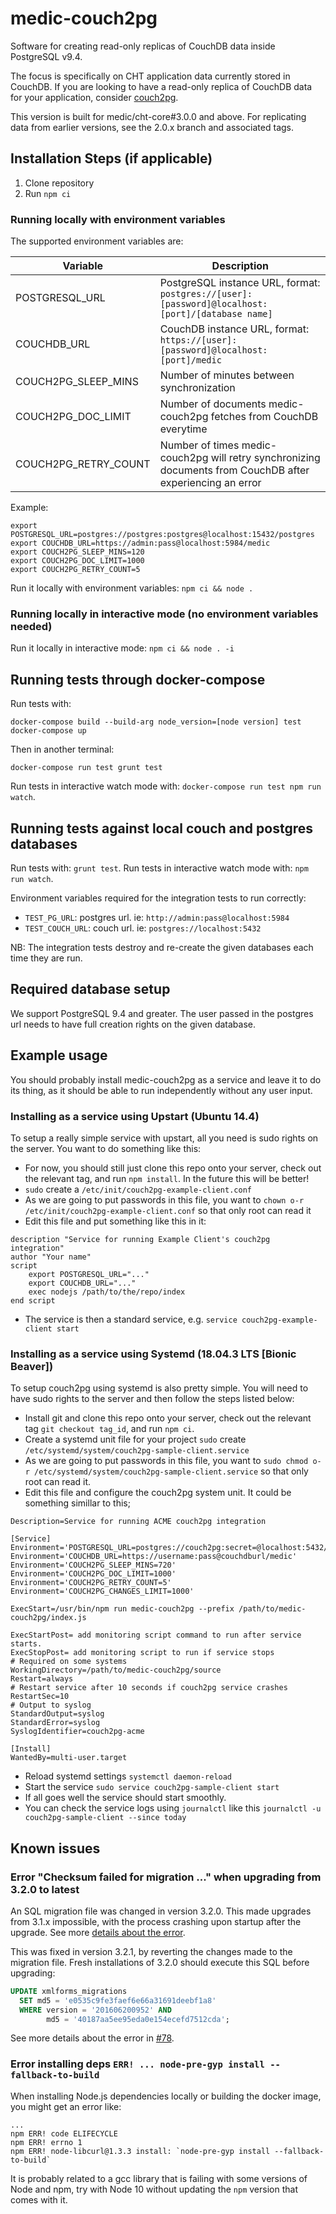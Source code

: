 # medic-couch2pg

Software for creating read-only replicas of CouchDB data inside PostgreSQL v9.4.

The focus is specifically on CHT application data currently stored in CouchDB. If you are looking to have a read-only replica of CouchDB data for your application, consider [couch2pg](https://www.npmjs.com/package/couch2pg).

This version is built for medic/cht-core#3.0.0 and above. For replicating data from earlier versions, see the 2.0.x branch and associated tags.


## Installation Steps (if applicable)

1. Clone repository
2. Run `npm ci`

### Running locally with environment variables

The supported environment variables are:

| Variable             | Description                                                                                                |
| -------------------- | ---------------------------------------------------------------------------------------------------------- |
| POSTGRESQL_URL       | PostgreSQL instance URL, format: `postgres://[user]:[password]@localhost:[port]/[database name]`           |
| COUCHDB_URL          | CouchDB instance URL, format: `https://[user]:[password]@localhost:[port]/medic`                           |
| COUCH2PG_SLEEP_MINS  | Number of minutes between synchronization                                                                  |
| COUCH2PG_DOC_LIMIT   | Number of documents medic-couch2pg fetches from CouchDB everytime                                          |
| COUCH2PG_RETRY_COUNT | Number of times medic-couch2pg will retry synchronizing documents from CouchDB after experiencing an error |

Example:
```
export POSTGRESQL_URL=postgres://postgres:postgres@localhost:15432/postgres
export COUCHDB_URL=https://admin:pass@localhost:5984/medic
export COUCH2PG_SLEEP_MINS=120
export COUCH2PG_DOC_LIMIT=1000
export COUCH2PG_RETRY_COUNT=5
```

Run it locally with environment variables: `npm ci && node .`

### Running locally in interactive mode (no environment variables needed)

Run it locally in interactive mode: `npm ci && node . -i`


## Running tests through docker-compose

Run tests with:

```
docker-compose build --build-arg node_version=[node version] test
docker-compose up
```

Then in another terminal:

```
docker-compose run test grunt test
```

Run tests in interactive watch mode with: `docker-compose run test npm run watch`.


## Running tests against local couch and postgres databases

Run tests with: `grunt test`.
Run tests in interactive watch mode with: `npm run watch`.

Environment variables required for the integration tests to run correctly:
 * `TEST_PG_URL`: postgres url. ie: `http://admin:pass@localhost:5984`
 * `TEST_COUCH_URL`: couch url. ie: `postgres://localhost:5432`

NB: The integration tests destroy and re-create the given databases each time they are run.


## Required database setup

We support PostgreSQL 9.4 and greater. The user passed in the postgres url needs to have full creation rights on the given database.


## Example usage

You should probably install medic-couch2pg as a service and leave it to do its thing, as it should be able to run independently without any user input.

### Installing as a service using Upstart (Ubuntu 14.4)

To setup a really simple service with upstart, all you need is sudo rights on the server. You want to do something like this:
 - For now, you should still just clone this repo onto your server, check out the relevant tag, and run `npm install`. In the future this will be better!
 - `sudo` create a `/etc/init/couch2pg-example-client.conf`
 - As we are going to put passwords in this file, you want to `chown o-r /etc/init/couch2pg-example-client.conf` so that only root can read it
 - Edit this file and put something like this in it:

```
description "Service for running Example Client's couch2pg integration"
author "Your name"
script
    export POSTGRESQL_URL="..."
    export COUCHDB_URL="..."
    exec nodejs /path/to/the/repo/index
end script
```
 - The service is then a standard service, e.g. `service couch2pg-example-client start`
 
### Installing as a service using Systemd (18.04.3 LTS [Bionic Beaver])

To setup couch2pg using systemd is also pretty simple. You will need to have sudo rights to the server and then follow the steps listed below:
 
 - Install git and clone this repo onto your server, check out the relevant tag `git checkout tag_id`, and run `npm ci`. 
 - Create a systemd unit file for your project `sudo` create `/etc/systemd/system/couch2pg-sample-client.service`
 - As we are going to put passwords in this file, you want to `sudo chmod o-r /etc/systemd/system/couch2pg-sample-client.service` so that only root can read it.
 - Edit this file and configure the couch2pg system unit. It could be something simillar to this;
 ```[Unit]
Description=Service for running ACME couch2pg integration

[Service]
Environment='POSTGRESQL_URL=postgres://couch2pg:secret=@localhost:5432/db'
Environment='COUCHDB_URL=https://username:pass@couchdburl/medic'
Environment='COUCH2PG_SLEEP_MINS=720'
Environment='COUCH2PG_DOC_LIMIT=1000'
Environment='COUCH2PG_RETRY_COUNT=5'
Environment='COUCH2PG_CHANGES_LIMIT=1000'

ExecStart=/usr/bin/npm run medic-couch2pg --prefix /path/to/medic-couch2pg/index.js

ExecStartPost= add monitoring script command to run after service starts.
ExecStopPost= add monitoring script to run if service stops 
# Required on some systems
WorkingDirectory=/path/to/medic-couch2pg/source
Restart=always
# Restart service after 10 seconds if couch2pg service crashes
RestartSec=10
# Output to syslog
StandardOutput=syslog
StandardError=syslog
SyslogIdentifier=couch2pg-acme

[Install]
WantedBy=multi-user.target
```

 - Reload systemd settings `systemctl daemon-reload`
 - Start the service `sudo service couch2pg-sample-client start`
 - If all goes well the service should start smoothly.
 - You can check the service logs using `journalctl` like this `journalctl -u couch2pg-sample-client --since today`


## Known issues

### Error "Checksum failed for migration ..." when upgrading from 3.2.0 to latest

An SQL migration file was changed in version 3.2.0. This made upgrades from 3.1.x impossible, with the process crashing upon startup after the upgrade. See more [details about the error](https://github.com/medic/medic-couch2pg/issues/78).

This was fixed in version 3.2.1, by reverting the changes made to the migration file. 
Fresh installations of 3.2.0 should execute this SQL before upgrading: 

```sql
UPDATE xmlforms_migrations
  SET md5 = 'e0535c9fe3faef6e66a31691deebf1a8'
  WHERE version = '201606200952' AND
        md5 = '40187aa5ee95eda0e154ecefd7512cda';
```

See more details about the error in [#78](https://github.com/medic/medic-couch2pg/issues/78).

### Error installing deps `ERR! ... node-pre-gyp install --fallback-to-build`

When installing Node.js dependencies locally or building the docker image, you might get an error like:

```
...
npm ERR! code ELIFECYCLE
npm ERR! errno 1
npm ERR! node-libcurl@1.3.3 install: `node-pre-gyp install --fallback-to-build`
```

It is probably related to a gcc library that is failing with some versions of Node and npm, try with Node 10 without updating the `npm` version that comes with it.
